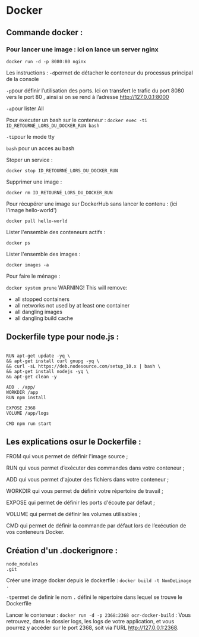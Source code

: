 # Docker

## Commande docker : 

### Pour lancer une image : ici on lance un server nginx
````docker run -d -p 8080:80 nginx````

Les instructions : 
````-d````permet de détacher le conteneur du processus principal de la console

````-p````pour définir l’utilisation des ports. Ici on transfert le trafic du port 8080 vers le port 80 , ainsi si on se rend à l’adresse http://127.0.0.1:8000 

````-a````pour lister All

Pour executer un bash sur le conteneur : 
````docker exec -ti ID_RETOURNÉ_LORS_DU_DOCKER_RUN bash````

````-ti````pour le mode tty

````bash```` pour un acces au bash 

Stoper un service : 

````docker stop ID_RETOURNÉ_LORS_DU_DOCKER_RUN ````

Supprimer une image : 

````docker rm ID_RETOURNÉ_LORS_DU_DOCKER_RUN````

Pour récupérer une image sur DockerHub sans lancer le contenu : (ici l'image hello-world')

````docker pull hello-world```` 

Lister l'ensemble des conteneurs actifs : 

````docker ps````

Lister l'ensemble des images : 

````docker images -a````

Pour faire le ménage : 

````docker system prune````
WARNING! This will remove:
- all stopped containers
- all networks not used by at least one container
- all dangling images
- all dangling build cache

## Dockerfile type pour node.js : 
````FROM debian:9

RUN apt-get update -yq \
&& apt-get install curl gnupg -yq \
&& curl -sL https://deb.nodesource.com/setup_10.x | bash \
&& apt-get install nodejs -yq \
&& apt-get clean -y

ADD . /app/
WORKDIR /app
RUN npm install

EXPOSE 2368
VOLUME /app/logs

CMD npm run start
````

## Les explications osur le Dockerfile : 
FROM qui vous permet de définir l'image source ;

RUN qui vous permet d’exécuter des commandes dans votre conteneur ;

ADD qui vous permet d'ajouter des fichiers dans votre conteneur ;

WORKDIR qui vous permet de définir votre répertoire de travail ;

EXPOSE qui permet de définir les ports d'écoute par défaut ;

VOLUME qui permet de définir les volumes utilisables ;

CMD qui permet de définir la commande par défaut lors de l’exécution de vos conteneurs Docker.


## Création d'un .dockerignore : 
````
node_modules
.git
````



Créer une image docker depuis le dockerfile : 
````docker build -t NomDeLimage .````

````-t````permet de definir le nom 
```` . ```` défini le répertoire dans lequel se trouve le Dockerfile

Lancer le conteneur : 
````docker run -d -p 2368:2368 ocr-docker-build```` : Vous retrouvez, dans le dossier logs, les logs de votre application, et vous pourrez y accéder sur le port 2368, soit via l'URL http://127.0.0.1:2368.


